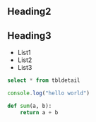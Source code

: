 ## Heading2

## Heading3

- List1
- List2
- List3


```sql
select * from tbldetail

```

```javascript
console.log("hello world")
```

```python
def sum(a, b):
    return a + b
```
